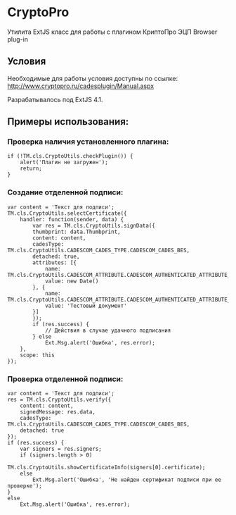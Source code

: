 # CryptoPro

Утилита ExtJS класс для работы с плагином КриптоПро ЭЦП Browser plug-in

## Условия 

Необходимые для работы условия доступны по ссылке: http://www.cryptopro.ru/cadesplugin/Manual.aspx

Разрабатывалось под ExtJS 4.1.

## Примеры использования:

### Проверка наличия установленного плагина:

	if (!TM.cls.CryptoUtils.checkPlugin()) {
		alert('Плагин не загружен');
		return;
	}

### Создание отделенной подписи:

	var content = 'Текст для подписи';
	TM.cls.CryptoUtils.selectCertificate({
		handler: function(sender, data) {
			var res = TM.cls.CryptoUtils.signData({
			thumbprint: data.Thumbprint,
			content: content,
			cadesType: TM.cls.CryptoUtils.CADESCOM_CADES_TYPE.CADESCOM_CADES_BES,
			detached: true,
			attributes: [{
				name: TM.cls.CryptoUtils.CADESCOM_ATTRIBUTE.CADESCOM_AUTHENTICATED_ATTRIBUTE_SIGNING_TIME,
				value: new Date()
			}, {
				name: TM.cls.CryptoUtils.CADESCOM_ATTRIBUTE.CADESCOM_AUTHENTICATED_ATTRIBUTE_DOCUMENT_NAME,
				value: 'Тестовый документ'
			}]
			});
			if (res.success) {
				// Действия в случае удачного подписания
			} else
				Ext.Msg.alert('Ошибка', res.error);
		},
		scope: this
	});

### Проверка отделенной подписи:

	var content = 'Текст для подписи';
	res = TM.cls.CryptoUtils.verify({
		content: content,
		signedMessage: res.data,
		cadesType: TM.cls.CryptoUtils.CADESCOM_CADES_TYPE.CADESCOM_CADES_BES,
		detached: true
	});
	if (res.success) {
		var signers = res.signers;
		if (signers.length > 0)
			TM.cls.CryptoUtils.showCertificateInfo(signers[0].certificate);
		else
			Ext.Msg.alert('Ошибка', 'Не найден сертификат подписи при ее проверке');
	}
	else
		Ext.Msg.alert('Ошибка', res.error);
		
